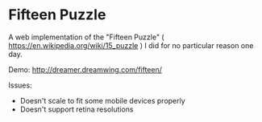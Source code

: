 # Fifteen Puzzle

A web implementation of the "Fifteen Puzzle" ( https://en.wikipedia.org/wiki/15_puzzle ) I did for no particular reason one day.

Demo: http://dreamer.dreamwing.com/fifteen/

Issues:

- Doesn't scale to fit some mobile devices properly
- Doesn't support retina resolutions


